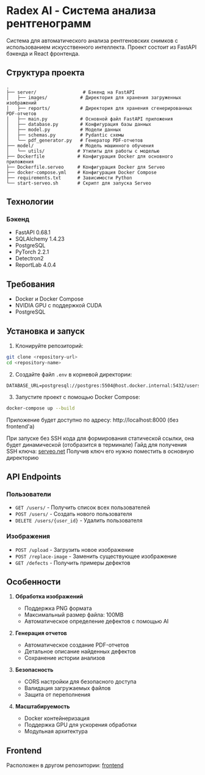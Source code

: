 # Radex AI - Система анализа рентгенограмм

Система для автоматического анализа рентгеновских снимков с использованием искусственного интеллекта. Проект состоит из FastAPI бэкенда и React фронтенда.

## Структура проекта

```
.
├── server/                 # Бэкенд на FastAPI
│   ├── images/            # Директория для хранения загруженных изображений
│   ├── reports/           # Директория для хранения сгенерированных PDF-отчетов
│   ├── main.py            # Основной файл FastAPI приложения
│   ├── database.py        # Конфигурация базы данных
│   ├── model.py           # Модели данных
│   ├── schemas.py         # Pydantic схемы
│   └── pdf_generator.py   # Генератор PDF-отчетов
├── model/                 # Модель машинного обучения
│   └── utils/            # Утилиты для работы с моделью
├── Dockerfile            # Конфигурация Docker для основного приложения
├── Dockerfile.serveo     # Конфигурация Docker для Serveo
├── docker-compose.yml    # Конфигурация Docker Compose
├── requirements.txt      # Зависимости Python
└── start-serveo.sh       # Скрипт для запуска Serveo
```

## Технологии

### Бэкенд
- FastAPI 0.68.1
- SQLAlchemy 1.4.23
- PostgreSQL
- PyTorch 2.2.1
- Detectron2
- ReportLab 4.0.4

## Требования

- Docker и Docker Compose
- NVIDIA GPU с поддержкой CUDA
- PostgreSQL

## Установка и запуск

1. Клонируйте репозиторий:
```bash
git clone <repository-url>
cd <repository-name>
```

2. Создайте файл `.env` в корневой директории:
```env
DATABASE_URL=postgresql://postgres:5504@host.docker.internal:5432/users
```

3. Запустите проект с помощью Docker Compose:
```bash
docker-compose up --build
```

Приложение будет доступно по адресу: http://localhost:8000 (без frontend'а)

При запуске без SSH кода для формирования статической ссылки, она будет динамической (отобразится в терминале) 
Гайд для получения SSH ключа: [serveo.net](https://serveo.net/)
Получив ключ его нужно поместить в основную директорию

## API Endpoints

### Пользователи
- `GET /users/` - Получить список всех пользователей
- `POST /users/` - Создать нового пользователя
- `DELETE /users/{user_id}` - Удалить пользователя

### Изображения
- `POST /upload` - Загрузить новое изображение
- `POST /replace-image` - Заменить существующее изображение
- `GET /defects` - Получить примеры дефектов

## Особенности

1. **Обработка изображений**
   - Поддержка PNG формата
   - Максимальный размер файла: 100MB
   - Автоматическое определение дефектов с помощью AI

2. **Генерация отчетов**
   - Автоматическое создание PDF-отчетов
   - Детальное описание найденных дефектов
   - Сохранение истории анализов

3. **Безопасность**
   - CORS настройки для безопасного доступа
   - Валидация загружаемых файлов
   - Защита от переполнения

4. **Масштабируемость**
   - Docker контейнеризация
   - Поддержка GPU для ускорения обработки
   - Модульная архитектура

## Frontend

Расположен в другом репозитории: [frontend](https://github.com/PashaSeleznev/TECH-SQUAD-DEV)